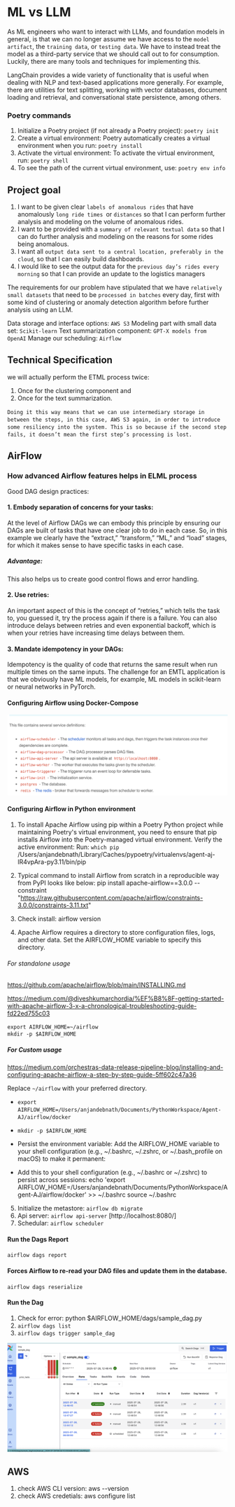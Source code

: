 # ML vs LLM
As ML engineers who want to interact with LLMs, and foundation models in general, is that we can no longer assume we have access to
the `model artifact`, the `training data`, or `testing data`. 
We have to instead treat the model as a third-party service that we should call out to for consumption. Luckily, there are many tools and techniques for implementing this.

LangChain  provides a wide variety of functionality that is useful when dealing with NLP and text-based applications
more generally. 
For example, there are utilities for text splitting, working
with vector databases, document loading and retrieval, and conversational state persistence, among others. 

### Poetry commands
1. Initialize a Poetry project (if not already a Poetry project): `poetry init`
2. Create a virtual environment: Poetry automatically creates a virtual environment when you run: `poetry install`
3. Activate the virtual environment: To activate the virtual environment, run: `poetry shell`
4. To see the path of the current virtual environment, use: `poetry env info`



## Project goal

1. I want to be given clear `labels of anomalous rides` that have anomalously `long ride times `or `distances`
so that I can perform further analysis and modeling on the volume of anomalous rides.
2. I want to be provided with a `summary of relevant textual data` 
so that I can do further analysis and modeling on the reasons for some rides being anomalous.
3. I want all `output data sent to a central location, preferably in the cloud`, 
so that I can easily build dashboards.
4. I would like to see the output data for the `previous day’s rides every morning` 
so that I can  provide an update to the logistics managers

The requirements for our problem have stipulated that we have `relatively small datasets` 
that need to be `processed in batches` every day, first with some kind of clustering or anomaly detection
algorithm before further analysis using an LLM. 

Data storage and interface options: `AWS S3`
Modeling part with small data set: `Scikit-learn`
Text summarization component: `GPT-X models from OpenAI`
Manage our scheduling: `Airflow`


## Technical Specification
we will actually perform the ETML process twice: 
1. Once for the clustering component and
2. Once for the text summarization. 

`Doing it this way means that we can use intermediary storage in between the steps, in this case, AWS S3 again, in
order to introduce some resiliency into the system. This is so because if the second step fails, it doesn’t mean the first step’s processing is lost.` 

## AirFlow

### How advanced Airflow features helps in ELML process
Good DAG design practices:
#### 1. Embody separation of concerns for your tasks:
At the level of Airflow DAGs we can embody this principle by ensuring our DAGs are built of tasks that have one clear job to do in each case. So, in this example we clearly have the “extract,” “transform,” “ML,” and “load” stages, for which it makes sense to have specific tasks in each case. 
##### Advantage: 
This also helps us to create good control flows and error handling.

#### 2. Use retries:
An important aspect of this is the concept of “retries,” which tells the task to, you guessed it, try the process again if there is a failure. You can also introduce delays between retries and even exponential backoff, which is when your retries have increasing time delays between them. 

#### 3. Mandate idempotency in your DAGs:
Idempotency is the quality of code that returns the same result when run multiple times on the same inputs. 
The challenge for an EMTL application is that we obviously have ML models, for example,
ML models in scikit-learn or neural networks in PyTorch.


#### Configuring Airflow using Docker-Compose 
![alt text](image.png)


#### Configuring Airflow in Python environment


1. To install Apache Airflow using pip within a Poetry Python project while maintaining Poetry's virtual environment, you need to ensure that pip installs Airflow into the Poetry-managed virtual environment.
Verify the active environment: Run: `which pip`
/Users/anjandebnath/Library/Caches/pypoetry/virtualenvs/agent-aj-lR4vpAra-py3.11/bin/pip

2. Typical command to install Airflow from scratch in a reproducible way from PyPI looks like below:
pip install apache-airflow==3.0.0 --constraint "https://raw.githubusercontent.com/apache/airflow/constraints-3.0.0/constraints-3.11.txt"

3. Check install: airflow version
4. Apache Airflow requires a directory to store configuration files, logs, and other data. Set the AIRFLOW_HOME variable to specify this directory.

###### For standalone usage
https://github.com/apache/airflow/blob/main/INSTALLING.md

https://medium.com/@diveshkumarchordia/%EF%B8%8F-getting-started-with-apache-airflow-3-x-a-chronological-troubleshooting-guide-fd22ed755c03

    export AIRFLOW_HOME=~/airflow
    mkdir -p $AIRFLOW_HOME

##### For Custom usage 
https://medium.com/orchestras-data-release-pipeline-blog/installing-and-configuring-apache-airflow-a-step-by-step-guide-5ff602c47a36

Replace `~/airflow` with your preferred directory.
- `export AIRFLOW_HOME=/Users/anjandebnath/Documents/PythonWorkspace/Agent-AJ/airflow/docker`
- `mkdir -p $AIRFLOW_HOME`

- Persist the environment variable: Add the AIRFLOW_HOME variable to your shell configuration (e.g., ~/.bashrc, ~/.zshrc, or ~/.bash_profile on macOS) to make it permanent:
- Add this to your shell configuration (e.g., ~/.bashrc or ~/.zshrc) to persist across sessions:
echo 'export AIRFLOW_HOME=/Users/anjandebnath/Documents/PythonWorkspace/Agent-AJ/airflow/docker' >> ~/.bashrc
source ~/.bashrc

5. Initialize the metastore: `airflow db migrate`
6. Api server: `airflow api-server`  [http://localhost:8080/]
7. Schedular: `airflow scheduler`

#### Run the Dags Report 
`airflow dags report`

#### Forces Airflow to re-read your DAG files and update them in the database.
`airflow dags reserialize`

#### Run the Dag 
1. Check for error: python $AIRFLOW_HOME/dags/sample_dag.py
2. `airflow dags list `
3. `airflow dags trigger sample_dag`

![alt text](image-1.png)


## AWS 

1. check AWS CLI version: aws --version
2. check AWS credetials: aws configure list
